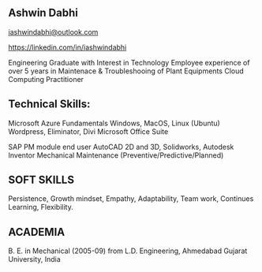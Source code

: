 ## Ashwin Dabhi

iashwindabhi@outlook.com

https://linkedin.com/in/iashwindabhi

Engineering Graduate with Interest in Technology
Employee experience of over 5 years in Maintenace & Troubleshooing of Plant Equipments
Cloud Computing Practitioner

## Technical Skills:

Microsoft Azure Fundamentals
Windows, MacOS, Linux (Ubuntu)
Wordpress, Eliminator, Divi
Microsoft Office Suite

SAP PM module end user
AutoCAD 2D and 3D, Solidworks, Autodesk Inventor
Mechanical Maintenance (Preventive/Predictive/Planned)

## SOFT SKILLS

Persistence, Growth mindset, Empathy, Adaptability, Team work, Continues Learning,  Flexibility.

## ACADEMIA 

B. E. in Mechanical  (2005-09) from L.D. Engineering, Ahmedabad Gujarat University, India







